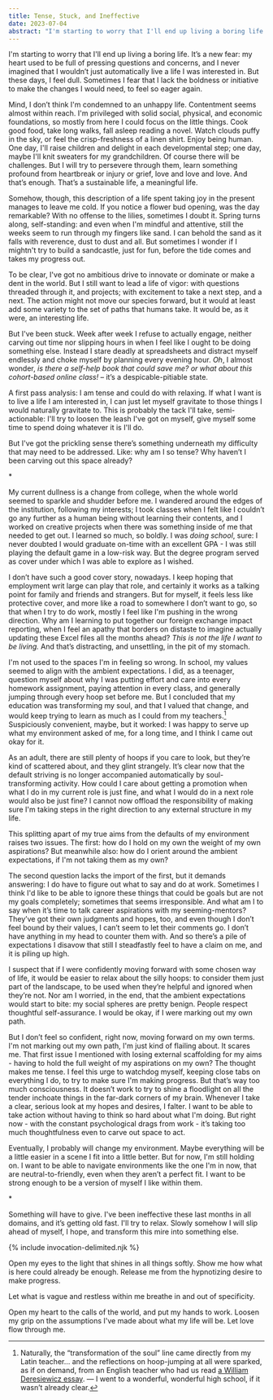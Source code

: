 ```yaml
---
title: Tense, Stuck, and Ineffective
date: 2023-07-04
abstract: "I'm starting to worry that I'll end up living a boring life."
---
```


I'm starting to worry that I'll end up living a boring life. It’s a new fear: my heart used to be full of pressing questions and concerns, and I never imagined that I wouldn’t just automatically live a life I was interested in. But these days, I feel dull. Sometimes I fear that I lack the boldness or initiative to make the changes I would need, to feel so eager again.

Mind, I don’t think I'm condemned to an unhappy life. Contentment seems almost within reach. I'm privileged with solid social, physical, and economic foundations, so mostly from here I could focus on the little things. Cook good food, take long walks, fall asleep reading a novel. Watch clouds puffy in the sky, or feel the crisp-freshness of a linen shirt. Enjoy being human. One day, I'll raise children and delight in each developmental step; one day, maybe I'll knit sweaters for my grandchildren. Of course there will be challenges. But I will try to persevere through them, learn something profound from heartbreak or injury or grief, love and love and love. And that’s enough. That’s a sustainable life, a meaningful life.

Somehow, though, this description of a life spent taking joy in the present manages to leave me cold. If you notice a flower bud opening, was the day remarkable? With no offense to the lilies, sometimes I doubt it. Spring turns along, self-standing: and even when I'm mindful and attentive, still the weeks seem to run through my fingers like sand. I can behold the sand as it falls with reverence, dust to dust and all. But sometimes I wonder if I mightn't try to build a sandcastle, just for fun, before the tide comes and takes my progress out.

To be clear, I've got no ambitious drive to innovate or dominate or make a dent in the world. But I still want to lead a life of vigor: with questions threaded through it, and projects; with excitement to take a next step, and a next. The action might not move our species forward, but it would at least add some variety to the set of paths that humans take. It would be, as it were, an interesting life.

But I've been stuck. Week after week I refuse to actually engage, neither carving out time nor slipping hours in when I feel like I ought to be doing something else. Instead I stare deadly at spreadsheets and distract myself endlessly and choke myself by planning every evening hour. _Oh_, I almost wonder, _is there a self-help book that could save me? or what about this cohort-based online class!_ – it’s a despicable-pitiable state.

A first pass analysis: I am tense and could do with relaxing. If what I want is to live a life I am interested in, I can just let myself gravitate to those things I would naturally gravitate to. This is probably the tack I'll take, semi-actionable: I'll try to loosen the leash I've got on myself, give myself some time to spend doing whatever it is I'll do.

But I've got the prickling sense there’s something underneath my difficulty that may need to be addressed. Like: why am I so tense? Why haven’t I been carving out this space already?

<div class="text-center"> * </div>

My current dullness is a change from college, when the whole world seemed to sparkle and shudder before me. I wandered around the edges of the institution, following my interests; I took classes when I felt like I couldn’t go any further as a human being without learning their contents, and I worked on creative projects when there was something inside of me that needed to get out. I learned so much, so boldly. I was _doing school_, sure: I never doubted I would graduate on-time with an excellent GPA - I was still playing the default game in a low-risk way. But the degree program served as cover under which I was able to explore as I wished.

I don’t have such a good cover story, nowadays. I keep hoping that employment writ large can play that role, and certainly it works as a talking point for family and friends and strangers. But for myself, it feels less like protective cover, and more like a road to somewhere I don’t want to go, so that when I try to do work, mostly I feel like I'm pushing in the wrong direction. Why am I learning to put together our foreign exchange impact reporting, when I feel an apathy that borders on distaste to imagine actually updating these Excel files all the months ahead? _This is not the life I want to be living._ And that’s distracting, and unsettling, in the pit of my stomach.

I'm not used to the spaces I'm in feeling so wrong. In school, my values seemed to align with the ambient expectations. I did, as a teenager, question myself about why I was putting effort and care into every homework assignment, paying attention in every class, and generally jumping through every hoop set before me. But I concluded that my education was transforming my soul, and that I valued that change, and would keep trying to learn as much as I could from my teachers.[^1] Suspiciously convenient, maybe, but it worked: I was happy to serve up what my environment asked of me, for a long time, and I think I came out okay for it.

As an adult, there are still plenty of hoops if you care to look, but they’re kind of scattered about, and they glint strangely. It’s clear now that the default striving is no longer accompanied automatically by soul-transforming activity. How could I care about getting a promotion when what I do in my current role is just fine, and what I would do in a next role would also be just fine? I cannot now offload the responsibility of making sure I'm taking steps in the right direction to any external structure in my life.

This splitting apart of my true aims from the defaults of my environment raises two issues. The first: how do I hold on my own the weight of my own aspirations? But meanwhile also: how do I orient around the ambient expectations, if I'm not taking them as my own? 

The second question lacks the import of the first, but it demands answering: I do have to figure out what to say and do at work. Sometimes I think I'd like to be able to ignore these things that could be goals but are not my goals completely; sometimes that seems irresponsible. And what am I to say when it’s time to talk career aspirations with my seeming-mentors? They’ve got their own judgments and hopes, too, and even though I don’t feel bound by their values, I can’t seem to let their comments go. I don’t have anything in my head to counter them with. And so there’s a pile of expectations I disavow that still I steadfastly feel to have a claim on me, and it is piling up high.

I suspect that if I were confidently moving forward with some chosen way of life, it would be easier to relax about the silly hoops: to consider them just part of the landscape, to be used when they’re helpful and ignored when they’re not. Nor am I worried, in the end, that the ambient expectations would start to bite: my social spheres are pretty benign. People respect thoughtful self-assurance. I would be okay, if I were marking out my own path.

But I don’t feel so confident, right now, moving forward on my own terms. I'm not marking out my own path, I'm just kind of flailing about. It scares me. That first issue I mentioned with losing external scaffolding for my aims - having to hold the full weight of my aspirations on my own? The thought makes me tense. I feel this urge to watchdog myself, keeping close tabs on everything I do, to try to make sure I'm making progress. But that’s way too much consciousness. It doesn’t work to try to shine a floodlight on all the tender inchoate things in the far-dark corners of my brain. Whenever I take a clear, serious look at my hopes and desires, I falter. I want to be able to take action without having to think so hard about what I'm doing. But right now - with the constant psychological drags from work - it’s taking too much thoughtfulness even to carve out space to act.

Eventually, I probably will change my environment. Maybe everything will be a little easier in a scene I fit into a little better. But for now, I'm still holding on. I want to be able to navigate environments like the one I'm in now, that are neutral-to-friendly, even when they aren’t a perfect fit. I want to be strong enough to be a version of myself I like within them.

<div class="text-center"> * </div>

Something will have to give. I've been ineffective these last months in all domains, and it’s getting old fast. I'll try to relax. Slowly somehow I will slip ahead of myself, I hope, and transform this mire into something else.

{% include invocation-delimited.njk %}

Open my eyes to the light that shines in all things softly. Show me how what is here could already be enough. Release me from the hypnotizing desire to make progress.

Let what is vague and restless within me breathe in and out of specificity.

Open my heart to the calls of the world, and put my hands to work. Loosen my grip on the assumptions I've made about what my life will be. Let love flow through me.


[^1]: Naturally, the “transformation of the soul” line came directly from my Latin teacher… and the reflections on hoop-jumping at all were sparked, as if on demand, from an English teacher who had us read [a William Deresiewicz essay](https://theamericanscholar.org/the-disadvantages-of-an-elite-education/). — I went to a wonderful, wonderful high school, if it wasn’t already clear.
